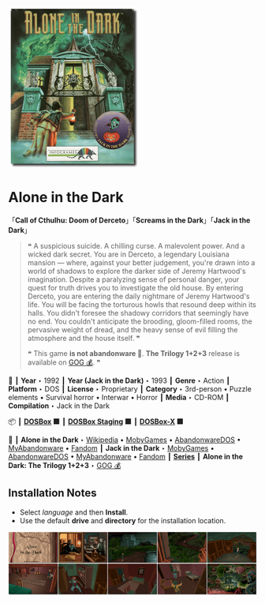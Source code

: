 ![](Thumbnail.png "application-thumbnail")

# Alone in the Dark

「**Call of Cthulhu: Doom of Derceto**」「**Screams in the Dark**」「**Jack in the Dark**」

> ❝ A suspicious suicide. A chilling curse. A malevolent power. And a wicked dark secret. You are in Derceto, a legendary Louisiana mansion — where, against your better judgement, you're drawn into a world of shadows to explore the darker side of Jeremy Hartwood's imagination. Despite a paralyzing sense of personal danger, your quest for truth drives you to investigate the old house. By entering Derceto, you are entering the daily nightmare of Jeremy Hartwood's life. You will be facing the torturous howls that resound deep within its halls. You didn't foresee the shadowy corridors that seemingly have no end. You couldn't anticipate the brooding, gloom-filled rooms, the pervasive weight of dread, and the heavy sense of evil filling the atmosphere and the house itself. ❞
>
> ❝ This game **is not abandonware 🚫**. **The Trilogy 1+2+3** release is available on [GOG 💰](https://www.gog.com/en/game/alone_in_the_dark_the_trilogy_123). ❞
>

📌 ┃ **Year** ‣ 1992 ┃ **Year (Jack in the Dark)** ‣ 1993 ┃ **Genre** ‣ Action ┃ **Platform** ‣ DOS ┃ **License** ‣ Proprietary ┃ **Category** ‣ 3rd-person • Puzzle elements • Survival horror • Interwar • Horror ┃ **Media** ‣ CD-ROM ┃ **Compilation** ‣ Jack in the Dark 

📦 ┃ **[DOSBox](https://www.dosbox.com/) 🟩** ┃ **[DOSBox Staging](https://dosbox-staging.github.io/) 🟩** ┃ **[DOSBox-X](https://dosbox-x.com/) 🟩** 

📎 ┃ **Alone in the Dark** ‣ [Wikipedia](https://en.wikipedia.org/wiki/Alone_in_the_Dark_(1992_video_game)) • [MobyGames](https://www.mobygames.com/game/325/alone-in-the-dark/) • [AbandonwareDOS](https://www.abandonwaredos.com/abandonware-game.php?abandonware=Alone+in+the+Dark&gid=1737) • [MyAbandonware](https://www.myabandonware.com/game/alone-in-the-dark-1rg) • [Fandom](https://aloneinthedark.fandom.com/wiki/Alone_in_the_Dark_(1992)) ┃ **Jack in the Dark** ‣ [MobyGames](https://www.mobygames.com/game/1231/jack-in-the-dark/) • [AbandonwareDOS](https://www.abandonwaredos.com/abandonware-game.php?abandonware=Jack+in+the+Dark&gid=2731) • [MyAbandonware](https://www.myabandonware.com/game/jack-in-the-dark-2ab) • [Fandom](https://aloneinthedark.fandom.com/wiki/Jack_In_The_Dark) ┃ **[Series](https://en.wikipedia.org/wiki/Alone_in_the_Dark)** ┃ **Alone in the Dark: The Trilogy 1+2+3** ‣ [GOG 💰](https://www.gog.com/en/game/alone_in_the_dark_the_trilogy_123) 

## Installation Notes
- Select *language* and then **Install**.
- Use the default **drive** and **directory** for the installation location.

![](Montage.png "Alone in the Dark")

